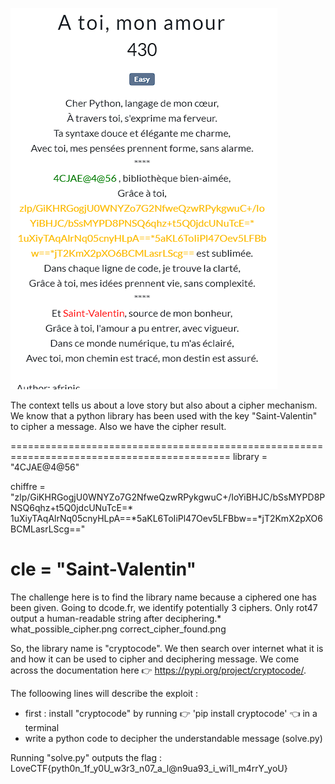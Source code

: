 ![Challenge Description](files/chall.png)

The context tells us about a love story but also about a cipher mechanism.
We know that a python library has been used with the key "Saint-Valentin" to cipher a message.
Also we have the cipher result.

============================================================================================
library = "4CJAE@4@56"

chiffre = "zlp/GiKHRGogjU0WNYZo7G2NfweQzwRPykgwuC+/IoYiBHJC/bSsMYPD8PNSQ6qhz+t5Q0jdcUNuTcE=* 1uXiyTAqAlrNq05cnyHLpA==*5aKL6ToIiPl47Oev5LFBbw==*jT2KmX2pXO6BCMLasrLScg=="

cle = "Saint-Valentin"
============================================================================================

The challenge here is to find the library name because a ciphered one has been given.
Going to dcode.fr, we identify potentially 3 ciphers.
Only rot47 output a human-readable string after deciphering.*
what_possible_cipher.png
correct_cipher_found.png

So, the library name is "cryptocode".
We then search over internet what it is and how it can be used to cipher and deciphering message.
We come across the documentation here 👉 https://pypi.org/project/cryptocode/.

The folloowing lines will describe the exploit :
- first : install "cryptocode" by running 👉 'pip install cryptocode' 👈 in a terminal
- write a python code to decipher the understandable message (solve.py)

Running "solve.py" outputs the flag : LoveCTF{pyth0n_1f_y0U_w3r3_n07_a_l@n9ua93_i_wi1l_m4rrY_yoU}